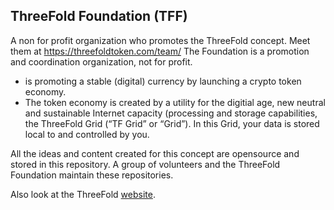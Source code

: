 ## ThreeFold Foundation (TFF)

A non for profit organization who promotes the ThreeFold concept. Meet them at https://threefoldtoken.com/team/ The Foundation is a promotion and coordination organization, not for profit.

- is promoting a stable (digital) currency by launching a crypto token economy.  
- The token economy is created by a utility for the digitial age,  new neutral and sustainable Internet capacity (processing and storage capabilities, the ThreeFold Grid (“TF Grid” or “Grid”). In this Grid, your data is stored local to and
controlled by you.


All the ideas and content created for this concept are opensource and stored in this repository.
A group of volunteers and the ThreeFold Foundation maintain these repositories.

Also look at the ThreeFold [website](https://threefoldtoken.com/).
